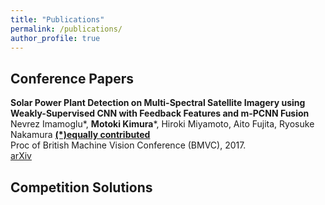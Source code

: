 ```yaml
---
title: "Publications"
permalink: /publications/
author_profile: true
---
```


## Conference Papers

<b>Solar Power Plant Detection on Multi-Spectral Satellite Imagery using Weakly-Supervised CNN with Feedback Features and m-PCNN Fusion</b>  
Nevrez Imamoglu*, <b>Motoki Kimura</b>*, Hiroki Miyamoto, Aito Fujita, Ryosuke Nakamura <b><u>(\*)equally contributed</u></b>  
Proc of British Machine Vision Conference (BMVC), 2017.  
[arXiv](https://arxiv.org/abs/1704.06410)

## Competition Solutions


